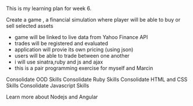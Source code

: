 This is my learning plan for week 6.

Create a game , a financial simulation where player will be able to buy or sell selected assets
  -  game will be linked to live data from Yahoo Finance API
  -  trades will be registered and evaluated
  -  application will provie its own pricing (using json)
  -  users will be able to trade between one another
  -  i will use sinatra,ruby and js and ajax
  -  this is a pair programming exercise for myself and Marcin
  
Consolidate OOD Skills
Consolidate Ruby Skills
Consolidate HTML and CSS Skills
Consolidate Javascript Skills


Learn more about Nodejs and Angular
